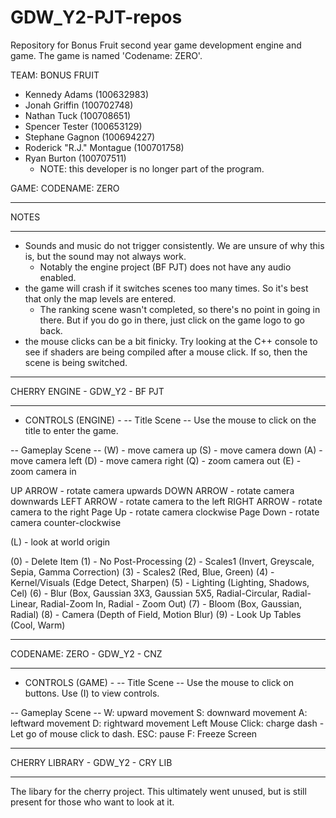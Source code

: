 # GDW_Y2-PJT-repos
Repository for Bonus Fruit second year game development engine and game.
The game is named 'Codename: ZERO'.

TEAM: BONUS FRUIT
- Kennedy Adams	(100632983)
- Jonah Griffin	(100702748)
- Nathan Tuck	(100708651)
- Spencer Tester (100653129)
- Stephane Gagnon (100694227)
- Roderick "R.J." Montague (100701758)
- Ryan Burton (100707511)
	- NOTE: this developer is no longer part of the program.

GAME: CODENAME: ZERO

*****
NOTES
*****
- Sounds and music do not trigger consistently. We are unsure of why this is, but the sound may not always work.
	- Notably the engine project (BF PJT) does not have any audio enabled.
- the game will crash if it switches scenes too many times. So it's best that only the map levels are entered.
	- The ranking scene wasn't completed, so there's no point in going in there. But if you do go in there, just click on the game logo to go back.
- the mouse clicks can be a bit finicky. Try looking at the C++ console to see if shaders are being compiled after a mouse click. If so, then the scene is being switched.

**********************************
CHERRY ENGINE - GDW_Y2 - BF PJT
**********************************
- CONTROLS (ENGINE) -
-- Title Scene --
Use the mouse to click on the title to enter the game.

-- Gameplay Scene --
(W) - move camera up
(S) - move camera down
(A) - move camera left
(D) - move camera right
(Q) - zoom camera out
(E) - zoom camera in

UP ARROW - rotate camera upwards
DOWN ARROW - rotate camera downwards
LEFT ARROW - rotate camera to the left
RIGHT ARROW - rotate camera to the right
Page Up - rotate camera clockwise
Page Down - rotate camera counter-clockwise

(L) - look at world origin

(0) - Delete Item
(1) - No Post-Processing
(2) - Scales1 (Invert, Greyscale, Sepia, Gamma Correction)
(3) - Scales2 (Red, Blue, Green)
(4) - Kernel/Visuals (Edge Detect, Sharpen)
(5) - Lighting (Lighting, Shadows, Cel)
(6) - Blur (Box, Gaussian 3X3, Gaussian 5X5, Radial-Circular, Radial-Linear, Radial-Zoom In, Radial - Zoom Out)
(7) - Bloom (Box, Gaussian, Radial)
(8) - Camera (Depth of Field, Motion Blur)
(9) - Look Up Tables (Cool, Warm)

**********************************
CODENAME: ZERO - GDW_Y2 - CNZ
**********************************
- CONTROLS (GAME) -
-- Title Scene --
Use the mouse to click on buttons.
Use (I) to view controls.

-- Gameplay Scene --
W: upward movement
S: downward movement
A: leftward movement
D: rightward movement
Left Mouse Click: charge dash
	- Let go of mouse click to dash.
ESC: pause
F: Freeze Screen

**********************************
CHERRY LIBRARY - GDW_Y2 - CRY LIB
**********************************
The libary for the cherry project. This ultimately went unused, but is still present for those who want to look at it.